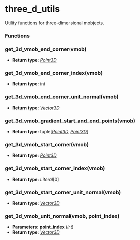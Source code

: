 # three_d_utils

Utility functions for three-dimensional mobjects.

### Functions

### get_3d_vmob_end_corner(vmob)

* **Return type:**
  [*Point3D*](manim.typing.md#manim.typing.Point3D)

### get_3d_vmob_end_corner_index(vmob)

* **Return type:**
  int

### get_3d_vmob_end_corner_unit_normal(vmob)

* **Return type:**
  [*Vector3D*](manim.typing.md#manim.typing.Vector3D)

### get_3d_vmob_gradient_start_and_end_points(vmob)

* **Return type:**
  tuple[[*Point3D*](manim.typing.md#manim.typing.Point3D), [*Point3D*](manim.typing.md#manim.typing.Point3D)]

### get_3d_vmob_start_corner(vmob)

* **Return type:**
  [*Point3D*](manim.typing.md#manim.typing.Point3D)

### get_3d_vmob_start_corner_index(vmob)

* **Return type:**
  *Literal*[0]

### get_3d_vmob_start_corner_unit_normal(vmob)

* **Return type:**
  [*Vector3D*](manim.typing.md#manim.typing.Vector3D)

### get_3d_vmob_unit_normal(vmob, point_index)

* **Parameters:**
  **point_index** (*int*)
* **Return type:**
  [*Vector3D*](manim.typing.md#manim.typing.Vector3D)
